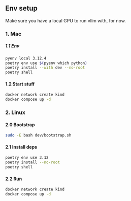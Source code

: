 

## Env setup

Make sure you have a local GPU to run vllm with, for now.

### 1. Mac

##### 1.1 Env
```bash
pyenv local 3.12.4
poetry env use $(pyenv which python)
poetry install --with dev --no-root
poetry shell
```

#### 1.2 Start stuff

```bash
docker network create kind
docker compose up -d 
```

### 2. Linux

#### 2.0 Bootstrap
```bash
sudo -E bash dev/bootstrap.sh
```

#### 2.1 Install deps
```bash
poetry env use 3.12
poetry install --no-root
poetry shell
```
#### 2.2 Run

```bash
docker network create kind
docker compose up -d 
```
